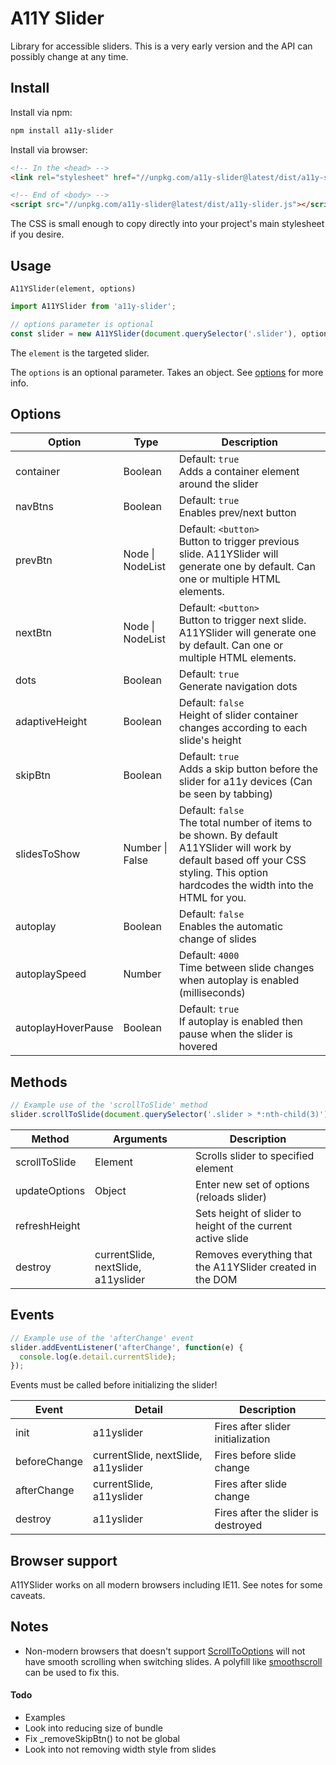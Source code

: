 # A11Y Slider

Library for accessible sliders. This is a very early version and the API can possibly change at any time.

## Install

Install via npm:

```bash
npm install a11y-slider
```

Install via browser:

```html
<!-- In the <head> -->
<link rel="stylesheet" href="//unpkg.com/a11y-slider@latest/dist/a11y-slider.css" />

<!-- End of <body> -->
<script src="//unpkg.com/a11y-slider@latest/dist/a11y-slider.js"></script>
```

The CSS is small enough to copy directly into your project's main stylesheet if you desire.

## Usage

`A11YSlider(element, options)`

```js
import A11YSlider from 'a11y-slider';

// options parameter is optional
const slider = new A11YSlider(document.querySelector('.slider'), options);
```

The `element` is the targeted slider.

The `options` is an optional parameter. Takes an object. See [options](#options) for more info.

## Options

| Option              | Type             | Description                                                                                                                                                                               |
| ------------------- | ---------------- | ----------------------------------------------------------------------------------------------------------------------------------------------------------------------------------------- |
| container           | Boolean          | Default: `true` <br>Adds a container element around the slider                                                                                                                            |
| navBtns             | Boolean          | Default: `true` <br>Enables prev/next button                                                                                                                                              |
| prevBtn             | Node \| NodeList | Default: `<button>` <br>Button to trigger previous slide. A11YSlider will generate one by default. Can one or multiple HTML elements.                                                     |
| nextBtn             | Node \| NodeList | Default: `<button>` <br>Button to trigger next slide. A11YSlider will generate one by default. Can one or multiple HTML elements.                                                         |
| dots                | Boolean          | Default: `true` <br>Generate navigation dots                                                                                                                                              |
| adaptiveHeight      | Boolean          | Default: `false` <br>Height of slider container changes according to each slide's height                                                                                                  |
| skipBtn             | Boolean          | Default: `true` <br>Adds a skip button before the slider for a11y devices (Can be seen by tabbing)                                                                                        |
| slidesToShow        | Number \| False  | Default: `false` <br>The total number of items to be shown. By default A11YSlider will work by default based off your CSS styling. This option hardcodes the width into the HTML for you. |
| autoplay            | Boolean          | Default: `false` <br>Enables the automatic change of slides                                                                                                                               |
| autoplaySpeed       | Number           | Default: `4000` <br>Time between slide changes when autoplay is enabled (milliseconds)                                                                                                    |
| autoplayHoverPause  | Boolean          | Default: `true` <br>If autoplay is enabled then pause when the slider is hovered                                                                                                          |

## Methods

```js
// Example use of the 'scrollToSlide' method
slider.scrollToSlide(document.querySelector('.slider > *:nth-child(3)'));
```

| Method        | Arguments                           | Description                                               |
| ------------- | ----------------------------------- | --------------------------------------------------------- |
| scrollToSlide | Element                             | Scrolls slider to specified element                       |
| updateOptions | Object                              | Enter new set of options (reloads slider)                 |
| refreshHeight |                               | Sets height of slider to height of the current active slide                 |
| destroy       | currentSlide, nextSlide, a11yslider | Removes everything that the A11YSlider created in the DOM |

## Events

```js
// Example use of the 'afterChange' event
slider.addEventListener('afterChange', function(e) {
  console.log(e.detail.currentSlide);
});
```

Events must be called before initializing the slider!

| Event        | Detail                              | Description                         |
| ------------ | ----------------------------------- | ----------------------------------- |
| init         | a11yslider                          | Fires after slider initialization   |
| beforeChange | currentSlide, nextSlide, a11yslider | Fires before slide change           |
| afterChange  | currentSlide, a11yslider            | Fires after slide change            |
| destroy      | a11yslider                          | Fires after the slider is destroyed |

## Browser support

A11YSlider works on all modern browsers including IE11. See notes for some caveats.

## Notes

- Non-modern browsers that doesn't support [ScrollToOptions](https://developer.mozilla.org/en-US/docs/Web/API/ScrollToOptions) will not have smooth scrolling when switching slides. A polyfill like [smoothscroll](https://github.com/iamdustan/smoothscroll) can be used to fix this.

#### Todo

- Examples
- Look into reducing size of bundle
- Fix \_removeSkipBtn() to not be global
- Look into not removing width style from slides
